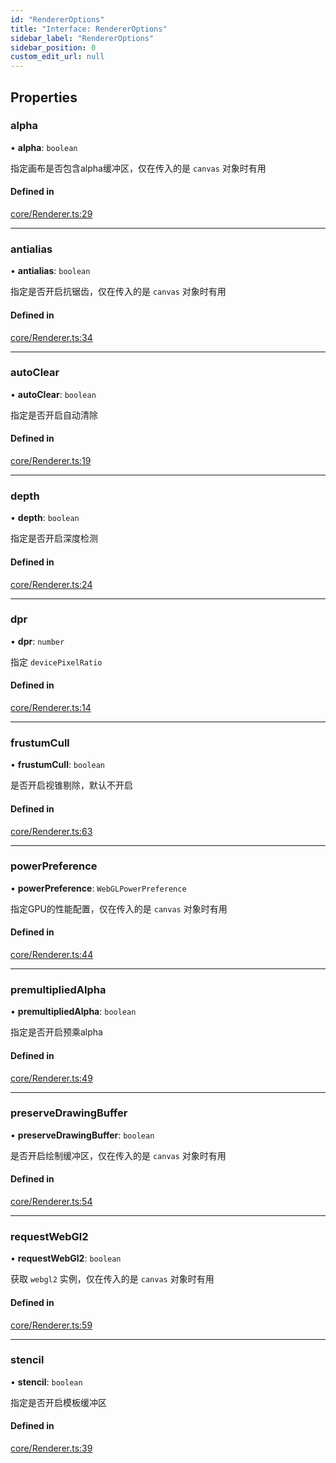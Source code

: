 ```yaml
---
id: "RendererOptions"
title: "Interface: RendererOptions"
sidebar_label: "RendererOptions"
sidebar_position: 0
custom_edit_url: null
---
```


## Properties

### alpha

• **alpha**: `boolean`

指定画布是否包含alpha缓冲区，仅在传入的是 `canvas` 对象时有用

#### Defined in

[core/Renderer.ts:29](https://github.com/sakitam-gis/vis-engine/blob/master/src/core/Renderer.ts?at&#x3D;444ba1d#line&#x3D;29)

___

### antialias

• **antialias**: `boolean`

指定是否开启抗锯齿，仅在传入的是 `canvas` 对象时有用

#### Defined in

[core/Renderer.ts:34](https://github.com/sakitam-gis/vis-engine/blob/master/src/core/Renderer.ts?at&#x3D;444ba1d#line&#x3D;34)

___

### autoClear

• **autoClear**: `boolean`

指定是否开启自动清除

#### Defined in

[core/Renderer.ts:19](https://github.com/sakitam-gis/vis-engine/blob/master/src/core/Renderer.ts?at&#x3D;444ba1d#line&#x3D;19)

___

### depth

• **depth**: `boolean`

指定是否开启深度检测

#### Defined in

[core/Renderer.ts:24](https://github.com/sakitam-gis/vis-engine/blob/master/src/core/Renderer.ts?at&#x3D;444ba1d#line&#x3D;24)

___

### dpr

• **dpr**: `number`

指定 `devicePixelRatio`

#### Defined in

[core/Renderer.ts:14](https://github.com/sakitam-gis/vis-engine/blob/master/src/core/Renderer.ts?at&#x3D;444ba1d#line&#x3D;14)

___

### frustumCull

• **frustumCull**: `boolean`

是否开启视锥剔除，默认不开启

#### Defined in

[core/Renderer.ts:63](https://github.com/sakitam-gis/vis-engine/blob/master/src/core/Renderer.ts?at&#x3D;444ba1d#line&#x3D;63)

___

### powerPreference

• **powerPreference**: `WebGLPowerPreference`

指定GPU的性能配置，仅在传入的是 `canvas` 对象时有用

#### Defined in

[core/Renderer.ts:44](https://github.com/sakitam-gis/vis-engine/blob/master/src/core/Renderer.ts?at&#x3D;444ba1d#line&#x3D;44)

___

### premultipliedAlpha

• **premultipliedAlpha**: `boolean`

指定是否开启预乘alpha

#### Defined in

[core/Renderer.ts:49](https://github.com/sakitam-gis/vis-engine/blob/master/src/core/Renderer.ts?at&#x3D;444ba1d#line&#x3D;49)

___

### preserveDrawingBuffer

• **preserveDrawingBuffer**: `boolean`

是否开启绘制缓冲区，仅在传入的是 `canvas` 对象时有用

#### Defined in

[core/Renderer.ts:54](https://github.com/sakitam-gis/vis-engine/blob/master/src/core/Renderer.ts?at&#x3D;444ba1d#line&#x3D;54)

___

### requestWebGl2

• **requestWebGl2**: `boolean`

获取 `webgl2` 实例，仅在传入的是 `canvas` 对象时有用

#### Defined in

[core/Renderer.ts:59](https://github.com/sakitam-gis/vis-engine/blob/master/src/core/Renderer.ts?at&#x3D;444ba1d#line&#x3D;59)

___

### stencil

• **stencil**: `boolean`

指定是否开启模板缓冲区

#### Defined in

[core/Renderer.ts:39](https://github.com/sakitam-gis/vis-engine/blob/master/src/core/Renderer.ts?at&#x3D;444ba1d#line&#x3D;39)
